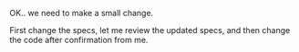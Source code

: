 OK.. we need to make a small change.

First change the specs, let me review the updated specs, and then change the code after confirmation from me.

